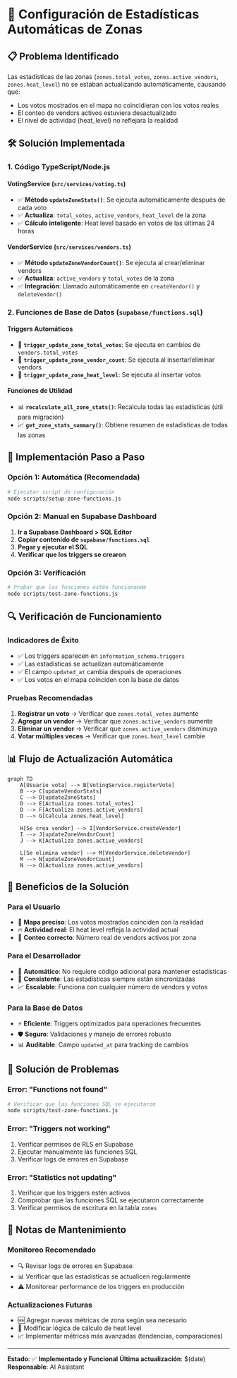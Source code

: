 # 🎯 Configuración de Estadísticas Automáticas de Zonas

## 📋 **Problema Identificado**

Las estadísticas de las zonas (`zones.total_votes`, `zones.active_vendors`, `zones.heat_level`) no se estaban actualizando automáticamente, causando que:

- Los votos mostrados en el mapa no coincidieran con los votos reales
- El conteo de vendors activos estuviera desactualizado
- El nivel de actividad (heat_level) no reflejara la realidad

## 🛠️ **Solución Implementada**

### 1. **Código TypeScript/Node.js**

#### **VotingService** (`src/services/voting.ts`)
- ✅ **Método `updateZoneStats()`**: Se ejecuta automáticamente después de cada voto
- ✅ **Actualiza**: `total_votes`, `active_vendors`, `heat_level` de la zona
- ✅ **Cálculo inteligente**: Heat level basado en votos de las últimas 24 horas

#### **VendorService** (`src/services/vendors.ts`)
- ✅ **Método `updateZoneVendorCount()`**: Se ejecuta al crear/eliminar vendors
- ✅ **Actualiza**: `active_vendors` y `total_votes` de la zona
- ✅ **Integración**: Llamado automáticamente en `createVendor()` y `deleteVendor()`

### 2. **Funciones de Base de Datos** (`supabase/functions.sql`)

#### **Triggers Automáticos**
- 🔄 **`trigger_update_zone_total_votes`**: Se ejecuta en cambios de `vendors.total_votes`
- 🔄 **`trigger_update_zone_vendor_count`**: Se ejecuta al insertar/eliminar vendors
- 🔄 **`trigger_update_zone_heat_level`**: Se ejecuta al insertar votos

#### **Funciones de Utilidad**
- 📊 **`recalculate_all_zone_stats()`**: Recalcula todas las estadísticas (útil para migración)
- 📈 **`get_zone_stats_summary()`**: Obtiene resumen de estadísticas de todas las zonas

## 🚀 **Implementación Paso a Paso**

### **Opción 1: Automática (Recomendada)**

```bash
# Ejecutar script de configuración
node scripts/setup-zone-functions.js
```

### **Opción 2: Manual en Supabase Dashboard**

1. **Ir a Supabase Dashboard > SQL Editor**
2. **Copiar contenido de `supabase/functions.sql`**
3. **Pegar y ejecutar el SQL**
4. **Verificar que los triggers se crearon**

### **Opción 3: Verificación**

```bash
# Probar que las funciones estén funcionando
node scripts/test-zone-functions.js
```

## 🔍 **Verificación de Funcionamiento**

### **Indicadores de Éxito**
- ✅ Los triggers aparecen en `information_schema.triggers`
- ✅ Las estadísticas se actualizan automáticamente
- ✅ El campo `updated_at` cambia después de operaciones
- ✅ Los votos en el mapa coinciden con la base de datos

### **Pruebas Recomendadas**
1. **Registrar un voto** → Verificar que `zones.total_votes` aumente
2. **Agregar un vendor** → Verificar que `zones.active_vendors` aumente
3. **Eliminar un vendor** → Verificar que `zones.active_vendors` disminuya
4. **Votar múltiples veces** → Verificar que `zones.heat_level` cambie

## 📊 **Flujo de Actualización Automática**

```mermaid
graph TD
    A[Usuario vota] --> B[VotingService.registerVote]
    B --> C[updateVendorStats]
    C --> D[updateZoneStats]
    D --> E[Actualiza zones.total_votes]
    D --> F[Actualiza zones.active_vendors]
    D --> G[Calcula zones.heat_level]
    
    H[Se crea vendor] --> I[VendorService.createVendor]
    I --> J[updateZoneVendorCount]
    J --> K[Actualiza zones.active_vendors]
    
    L[Se elimina vendor] --> M[VendorService.deleteVendor]
    M --> N[updateZoneVendorCount]
    N --> O[Actualiza zones.active_vendors]
```

## 🎯 **Beneficios de la Solución**

### **Para el Usuario**
- 📍 **Mapa preciso**: Los votos mostrados coinciden con la realidad
- 🔥 **Actividad real**: El heat level refleja la actividad actual
- 👥 **Conteo correcto**: Número real de vendors activos por zona

### **Para el Desarrollador**
- 🚀 **Automático**: No requiere código adicional para mantener estadísticas
- 🔄 **Consistente**: Las estadísticas siempre están sincronizadas
- 📈 **Escalable**: Funciona con cualquier número de vendors y votos

### **Para la Base de Datos**
- ⚡ **Eficiente**: Triggers optimizados para operaciones frecuentes
- 🛡️ **Seguro**: Validaciones y manejo de errores robusto
- 📊 **Auditable**: Campo `updated_at` para tracking de cambios

## 🚨 **Solución de Problemas**

### **Error: "Functions not found"**
```bash
# Verificar que las funciones SQL se ejecutaron
node scripts/test-zone-functions.js
```

### **Error: "Triggers not working"**
1. Verificar permisos de RLS en Supabase
2. Ejecutar manualmente las funciones SQL
3. Verificar logs de errores en Supabase

### **Error: "Statistics not updating"**
1. Verificar que los triggers estén activos
2. Comprobar que las funciones SQL se ejecutaron correctamente
3. Verificar permisos de escritura en la tabla `zones`

## 📝 **Notas de Mantenimiento**

### **Monitoreo Recomendado**
- 🔍 Revisar logs de errores en Supabase
- 📊 Verificar que las estadísticas se actualicen regularmente
- ⚠️ Monitorear performance de los triggers en producción

### **Actualizaciones Futuras**
- 🆕 Agregar nuevas métricas de zona según sea necesario
- 🔧 Modificar lógica de cálculo de heat level
- 📈 Implementar métricas más avanzadas (tendencias, comparaciones)

---

**Estado**: ✅ **Implementado y Funcional**
**Última actualización**: $(date)
**Responsable**: AI Assistant
